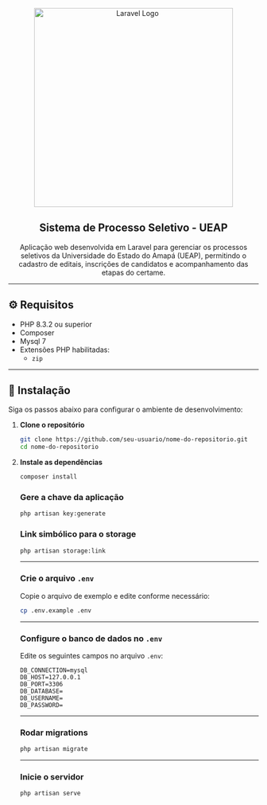 <p align="center">
    <a href="https://laravel.com" target="_blank">
        <img src="https://raw.githubusercontent.com/laravel/art/master/logo-lockup/5%20SVG/2%20CMYK/1%20Full%20Color/laravel-logolockup-cmyk-red.svg" width="400" alt="Laravel Logo">
    </a>
</p>

<h2 align="center">Sistema de Processo Seletivo - UEAP</h2>

<p align="center">
    Aplicação web desenvolvida em Laravel para gerenciar os processos seletivos da Universidade do Estado do Amapá (UEAP), permitindo o cadastro de editais, inscrições de candidatos e acompanhamento das etapas do certame.
</p>

---

## ⚙️ Requisitos

- PHP 8.3.2 ou superior
- Composer
- Mysql 7
- Extensões PHP habilitadas:
  - `zip`

---

## 🚀 Instalação

Siga os passos abaixo para configurar o ambiente de desenvolvimento:

1. **Clone o repositório**
   ```bash
   git clone https://github.com/seu-usuario/nome-do-repositorio.git
   cd nome-do-repositorio

2. **Instale as dependências**
    ```bash
    composer install
    ```

    ### **Gere a chave da aplicação**

    ```bash
    php artisan key:generate
    ```

    ### **Link simbólico para o storage**

    ```bash
    php artisan storage:link
    ```

    ---

    ### **Crie o arquivo `.env`**

    Copie o arquivo de exemplo e edite conforme necessário:

    ```bash
    cp .env.example .env
    ```

    ---

    ### **Configure o banco de dados no `.env`**

    Edite os seguintes campos no arquivo `.env`:

    ```env
    DB_CONNECTION=mysql
    DB_HOST=127.0.0.1
    DB_PORT=3306
    DB_DATABASE=
    DB_USERNAME=
    DB_PASSWORD=
    ```

    ---

    ### **Rodar migrations**

    ```bash
    php artisan migrate
    ```

    ---

    ### **Inicie o servidor**

    ```bash
    php artisan serve
    ```
